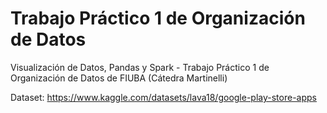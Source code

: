 # Trabajo Práctico 1 de Organización de Datos

Visualización de Datos, Pandas y Spark - Trabajo Práctico 1 de Organización de Datos de FIUBA (Cátedra Martinelli)

Dataset: https://www.kaggle.com/datasets/lava18/google-play-store-apps
